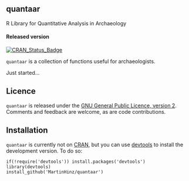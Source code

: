 quantaar
--------

R Library for Quantitative Analysis in Archaeology

#### Released version

[![CRAN\_Status\_Badge](http://www.r-pkg.org/badges/version/roxcal)](http://cran.r-project.org/package=roxcal)

`quantaar` is a collection of functions useful for archaeologists.

Just started...

Licence
-------

`quantaar` is released under the [GNU General Public Licence, version 2](http://www.r-project.org/Licenses/GPL-2). Comments and feedback are welcome, as are code contributions.

Installation
------------

`quantaar` is currently not on [CRAN](http://cran.r-project.org/), but you can use [devtools](http://cran.r-project.org/web/packages/devtools/index.html) to install the development version. To do so:

    if(!require('devtools')) install.packages('devtools')
    library(devtools)
    install_github('MartinHinz/quantaar')
